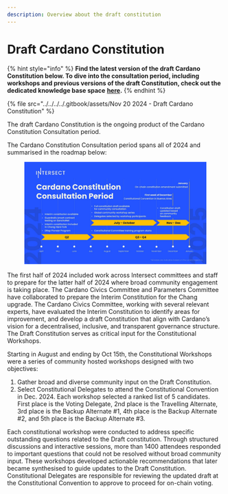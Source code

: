 ```yaml
---
description: Overview about the draft constitution
---
```


# Draft Cardano Constitution

{% hint style="info" %}
**Find the latest version of the draft Cardano Constitution below. To dive into the consultation period, including workshops and previous versions of the draft Constitution, check out the dedicated knowledge base space** [**here**](https://2024constitutionalconsultation.docs.intersectmbo.org/)**.**
{% endhint %}

{% file src="../../../../.gitbook/assets/Nov 20 2024 - Draft Cardano Constitution" %}

The draft Cardano Constitution is the ongoing product of the Cardano Constitution Consultation period.

The Cardano Constitution Consultation period spans all of 2024 and summarised in the roadmap below:

<figure><img src="../../../../.gitbook/assets/Timeline (1).jpg" alt=""><figcaption></figcaption></figure>

The first half of 2024 included work across Intersect committees and staff to prepare for the latter half of 2024 where broad community engagement is taking place. The Cardano Civics Committee and Parameters Committee have collaborated to prepare the Interim Constitution for the Chang upgrade.  The Cardano Civics Committee, working with several relevant experts, have evaluated the Interim Constitution to identify areas for improvement, and develop a draft Constitution that align with Cardano’s vision for a decentralised, inclusive, and transparent governance structure.  The Draft Constitution serves as critical input for the Constitutional Workshops.

Starting in August and ending by Oct 15th, the Constitutional Workshops were a series of community hosted workshops designed with two objectives:

1. Gather broad and diverse community input on the Draft Constitution.
2. Select Constitutional Delegates to attend the Constitutional Convention in Dec. 2024. Each workshop selected a ranked list of 5 candidates. First place is the Voting Delegate, 2nd place is the Travelling Alternate, 3rd place is the Backup Alternate #1, 4th place is the Backup Alternate #2, and 5th place is the Backup Alternate #3.

Each constitutional workshop were conducted to address specific outstanding questions related to the Draft constitution.  Through structured discussions and interactive sessions, more than 1400 attendees responded to important questions that could not be resolved without broad community input. These workshops developed actionable recommendations that later became synthesised to guide updates to the Draft Constitution. Constitutional Delegates are responsible for reviewing the updated draft at the Constitutional Convention to approve to proceed for on-chain voting.
